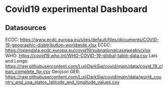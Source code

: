 # Covid19 experimental Dashboard

## Datasources

ECDC: https://www.ecdc.europa.eu/sites/default/files/documents/COVID-19-geographic-disbtribution-worldwide.xlsx
ECDC: https://opendata.ecdc.europa.eu/covid19/subnationalcaseweekly/xlsx
WHO: https://covid19.who.int/WHO-COVID-19-global-table-data.csv
Lats and Longs: https://raw.githubusercontent.com/LuijiDarkSia/covid/main/data/covid_19_clean_complete_for.csv
Geojson GER: https://raw.githubusercontent.com/LuijiDarkSia/covid/main/data/world_country_and_usa_states_latitude_and_longitude_values.csv

